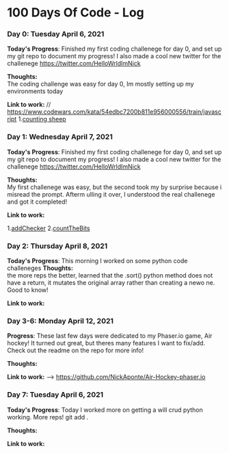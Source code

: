 # 100 Days Of Code - Log

### Day 0: Tuesday April 6, 2021 


**Today's Progress**: Finished my first coding challenege for day 0, and set up my git repo to document my progress! I also made a cool new twitter for the challenege https://twitter.com/HelloWrldImNick

**Thoughts:**  
The coding challenge was easy for day 0, Im mostly setting up my environments today

**Link to work:** 
// https://www.codewars.com/kata/54edbc7200b811e956000556/train/javascript
1.[counting sheep](countingsheep.js)


### Day 1: Wednesday April 7, 2021 

**Today's Progress**: Finished my first coding challenege for day 0, and set up my git repo to document my progress! I also made a cool new twitter for the challenege https://twitter.com/HelloWrldImNick

**Thoughts:**  
My first challenege was easy, but the second took my by surprise because i misread the prompt. Afterm ulling it over, I understood the real challenege and got it completed!

**Link to work:** 

1.[addChecker](day_1/addChecker.js)
2.[countTheBits](day_1/countTheBits.js)


### Day 2: Thursday April 8, 2021 


**Today's Progress**:
This morning I worked on some python code challeneges
**Thoughts:**  
the more reps the better, learned that the .sort() python method does not have a return, it mutates the original array rather than creating a newo ne. Good to know!

**Link to work:**
### Day 3-6: Monday April 12, 2021 


**Progress**: These last few days were dedicated to my Phaser.io game, Air hockey! It turned out great, but theres many features I want to fix/add. Check out the readme on the repo for more info! 

**Thoughts:**  

**Link to work:**  --> https://github.com/NickAponte/Air-Hockey-phaser.io

### Day 7: Tuesday April 6, 2021 


**Today's Progress**: Today I worked more on getting a will crud python working. More reps! git add .

**Thoughts:**  

**Link to work:** 


<!-- ### TEMPLATE
### Day 0: Tuesday April 6, 2021 


**Today's Progress**:

**Thoughts:**  

**Link to work:**  -->
